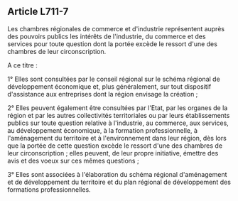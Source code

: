 Article L711-7
----
Les chambres régionales de commerce et d'industrie représentent auprès des
pouvoirs publics les intérêts de l'industrie, du commerce et des services pour
toute question dont la portée excède le ressort d'une des chambres de leur
circonscription.

A ce titre :

1° Elles sont consultées par le conseil régional sur le schéma régional de
développement économique et, plus généralement, sur tout dispositif d'assistance
aux entreprises dont la région envisage la création ;

2° Elles peuvent également être consultées par l'Etat, par les organes de la
région et par les autres collectivités territoriales ou par leurs établissements
publics sur toute question relative à l'industrie, au commerce, aux services, au
développement économique, à la formation professionnelle, à l'aménagement du
territoire et à l'environnement dans leur région, dès lors que la portée de
cette question excède le ressort d'une des chambres de leur circonscription ;
elles peuvent, de leur propre initiative, émettre des avis et des voeux sur ces
mêmes questions ;

3° Elles sont associées à l'élaboration du schéma régional d'aménagement et de
développement du territoire et du plan régional de développement des formations
professionnelles.
